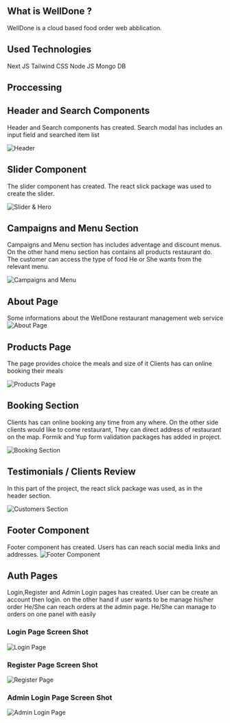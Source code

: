 ## What is WellDone ?

WellDone is a cloud based food order web abblication.

## Used Technologies

Next JS
Tailwind CSS
Node JS
Mongo DB

## Proccessing

## Header and Search Components

Header and Search components has created.
Search modal has includes an input field and searched item list

![Header](./public/images/Header.png)

## Slider Component

The slider component has created. The react slick package was used to create the slider.

![Slider & Hero](./public/images/ss-2.png)

## Campaigns and Menu Section

Campaigns and Menu section has includes adventage and discount
menus.
On the other hand menu section has contains all products restaurant do.
The customer can access the type of food
He or She wants from the relevant menu.

![Campaigns and Menu](/public/images/ss-3.png)

## About Page

Some informations about the WellDone restaurant management web service
![About Page](/public/images/ss-4.png)

## Products Page

The page provides choice the meals and size of it
Clients has can online booking their meals

![Products Page](/public/images/ss-5.png)

## Booking Section

Clients has can online booking any time from any where.
On the other side clients would like to come restaurant,
They can direct address of restaurant on the map.
Formik and Yup form validation packages has added in project.

![Booking Section](/public/images/ss-6.png)

## Testimonials / Clients Review

In this part of the project, the react slick package was used, as in the header section.

![Customers Section](/public/images/ss-8.png)

## Footer Component

Footer component has created. Users has can reach social media links
and addresses.
![Footer Component](public/images/ss-9.png)

## Auth Pages

Login,Register and Admin Login pages has created.
User can be create an account then login.
on the other hand if user wants to be manage his/her order
He/She can reach orders at the admin page.
He/She can manage to orders on one panel with easily

### Login Page Screen Shot

![Login Page](public/images/ss-10.png)

### Register Page Screen Shot

![Register Page](public/images/ss-11.png)

### Admin Login Page Screen Shot

![Admin Login Page](public/images/ss-12.png)
